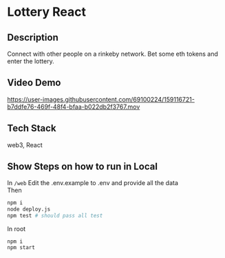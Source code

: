 # Lottery React

## Description
Connect with other people on a rinkeby network. Bet some eth tokens and enter the lottery.

## Video Demo
https://user-images.githubusercontent.com/69100224/159116721-b7ddfe76-469f-48f4-bfaa-b022db2f3767.mov



## Tech Stack
web3, React

## Show Steps on how to run in Local

In `/web`
Edit the .env.example to .env and provide all the data    
Then
```bash
npm i
node deploy.js
npm test # should pass all test
```

In root
```
npm i
npm start
```
